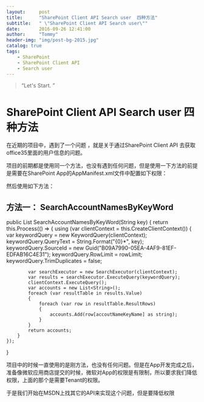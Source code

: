 ```yaml
---
layout:     post
title:      "SharePoint Client API Search user  四种方法"
subtitle:   " \"SharePoint Client API Search user\""
date:       2016-09-26 12:41:00
author:     "Tommy"
header-img: "img/post-bg-2015.jpg"
catalog: true
tags:
    - SharePoint
    - SharePoint Client API
    - Search user
---
```


> “Let's Start. ”

# SharePoint Client API Search user  四种方法

在近期的项目中，遇到了一个问题 ，就是关于通过SharePoint Client API 去获取office35里面的用户信息的问题。
 
项目的前期都是使用同一个方法，也没有遇到任何问题，但是使用一下方法的前提是需要在SharePoint App的AppManifest.xml文件中配置如下权限：
<AppPermissionRequest Scope="http://sharepoint/search" Right="QueryAsUserIgnoreAppPrincipal" />

然后使用如下方法：
## 方法一： SearchAccountNamesByKeyWord
public List<String> SearchAccountNamesByKeyWord(String key)
{
    return this.Process(() =>
    {
        using (var clientContext = this.CreateClientContext())
        {
            var keywordQuery = new KeywordQuery(clientContext);
            keywordQuery.QueryText = String.Format("{0}*", key);
            keywordQuery.SourceId = new Guid("B09A7990-05EA-4AF9-81EF-EDFAB16C4E31");
            keywordQuery.RowLimit = rowLimit;
            keywordQuery.TrimDuplicates = false;

            var searchExecutor = new SearchExecutor(clientContext);
            var results = searchExecutor.ExecuteQuery(keywordQuery);
            clientContext.ExecuteQuery();
            var accounts = new List<String>();
            foreach (var resultTable in results.Value)
            {
                foreach (var row in resultTable.ResultRows)
                {
                    accounts.Add(row[accoutNameKeyName] as string);
                }
            }
            return accounts;
        }
    });
}

项目中的时候一直使用的是刚方法，也没有任何问题。但是在App开发完成之后，准备像微软应用商店提交的时候，微软对App的权限是有限制，所以要求我们降低权限，上面的那个是需要Tenant的权限。

于是我们开始在MSDN上找其它的API来实现这个问题，但是要降低权限
